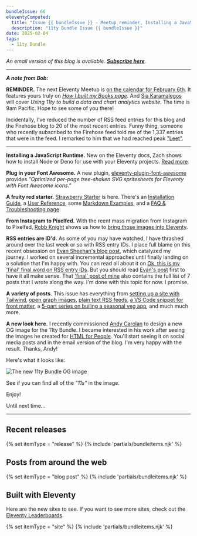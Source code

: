 ```yaml
---
bundleIssue: 66
eleventyComputed:
  title: "Issue {{ bundleIssue }} - Meetup reminder, Installing a JavaScript Runtime, Plug in your Font Awesome, A fruity red starter, From Instagram to Pixelfed, RSS entries are ID'd, A variety of posts, A new look here...And 10 releases, 24 posts and 5 sites to see"
  description: "11ty Bundle Issue {{ bundleIssue }}"
date: 2025-02-04
tags:
  - 11ty Bundle
---
```


_An email version of this blog is available. **[Subscribe here](#newsletter-subscribe)**._

---

**_A note from Bob:_**

**REMINDER.** The next Eleventy Meetup is [on the calendar for February 6th](https://11tymeetup.dev/events/ep-21-book-pages-and-privacy-first-analytics/). It features yours truly on _[How I built my Books page](https://bobmonsour.com/blog/building-the-book-page/)_. And [Sia Karamalegos](https://sia.codes/) will cover _Using 11ty to build a data and chart analytics website_. The time is 9am Pacific. Hope to see some of you there!

Incidentally, I've reduced the number of RSS feed entries for this blog and the Firehose blog to 20 of the most recent entries. Funny thing, someone who recently subscribed to the Firehose feed told me of the 1,337 entries that were in the feed. I remarked to him that we had reached peak ["Leet"](https://en.wikipedia.org/wiki/Leet).

---

**Installing a JavaScript Runtime.** New on the Eleventy docs, Zach shows how to install Node or Deno for use with your Eleventy projects. [Read more](https://www.11ty.dev/docs/javascript-runtime/).

**Plug in your Font Awesome.** A new plugin, [eleventy-plugin-font-awesome](https://github.com/11ty/eleventy-plugin-font-awesome#11tyfont-awesome) provides _"Optimized per-page tree-shaken SVG spritesheets for Eleventy with Font Awesome icons."_

**A fruity red starter.** [Strawberry Starter](https://strawberrystarter.neocities.org/) is here. There's an [Installation Guide](https://strawberrystarter.neocities.org/posts/example_posts/installation/), a [User Reference](https://strawberrystarter.neocities.org/posts/example_posts/user-ref/), some [Markdown Examples](https://strawberrystarter.neocities.org/posts/example_posts/markdown-example/), and a [FAQ & Troubleshooting page](https://strawberrystarter.neocities.org/posts/example_posts/faq/).

**From Instagram to Pixelfed.** With the reent mass migration from Instagram to Pixelfed, [Robb Knight](https://rknight.me/) shows us how to [bring those images into Eleventy](https://rknight.me/blog/loading-pixelfed-photos-with-eleventy/).

**RSS entries are ID'd.** As some of you may have watched, I have thrashed around over the last week or so with RSS entry IDs. I place full blame on this recent obsession on [Evan Sheehan's blog post](https://darthmall.net/2025/on-the-importance-of-stable-ids/), which catalyzed my journey. I worked on several incremental approaches until finally landing on a solution that I'm happy with. You can read all about it on [Ok, this is my 'final' final word on RSS entry IDs](https://bobmonsour.com/blog/final-final-word-on-rss-entry-ids/). But you should read [Evan's post](https://darthmall.net/2025/on-the-importance-of-stable-ids/) first to have it all make sense. That ['final' post of mine](https://bobmonsour.com/blog/final-final-word-on-rss-entry-ids/) also contains the full list of 7 posts that I wrote along the way. I'm done with this topic for now. I promise.

**A variety of posts.** This issue has everything from [setting up a site with Tailwind](https://abdullahyahya.com/2025/02/set-up-a-simple-and-reliable-static-site-generator-using-11ty-eleventy-tailwind-css/), [open graph images](https://blog.embee.co/posts/11ty-open-graph-funtimes/), [plain text RSS feeds](https://nooshu.com/blog/2025/01/29/lets-create-a-plaintext-rss-feed-with-11ty/), [a VS Code snippet for front matter](https://chrismcleod.dev/blog/visual-studio-code-snippet-for-markdown-frontmatter/), a [5-part series on builing a seasonal veg app](https://yasmin.bearblog.dev/building-an-eleventy-app-part-1/), and much much more.

**A new look here.** I recently commissioned [Andy Carolan](https://www.andycarolan.com/) to design a new OG image for the 11ty Bundle. I became interested in his work after seeing the images he created for [HTML for People](https://htmlforpeople.com/). You'll start seeing it on social media posts and in the email version of the blog. I'm very happy with the result. Thanks, Andy!

Here's what it looks like:

![The new 11ty Bundle OG image](/assets/img/11tybundle-dev.png)

See if you can find all of the _"11s"_ in the image.

Enjoy!

Until next time...

---

## Recent releases

{% set itemType = "release" %}
{% include 'partials/bundleitems.njk' %}

## Posts from around the web

{% set itemType = "blog post" %}
{% include 'partials/bundleitems.njk' %}

## Built with Eleventy

Here are the new sites to see. If you want to see more sites, check out the [Eleventy Leaderboards](https://www.11ty.dev/speedlify/).

{% set itemType = "site" %}
{% include 'partials/bundleitems.njk' %}
